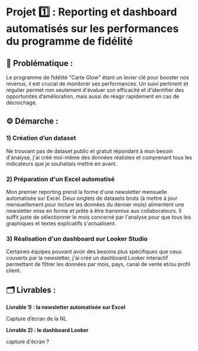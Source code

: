 # Projet 1️⃣ : Reporting et dashboard automatisés sur les performances du programme de fidélité

## 🧩 Problématique :

Le programme de fidélité "Carte Glow" étant un levier clé pour booster nos revenus, il est crucial de monitorer ses performances. Un suivi pertinent et régulier permet non seulement d'évaluer son efficacité et d’identifier des opportunités d’amélioration, mais aussi de réagir rapidement en cas de décrochage.


## ⚙️ Démarche :

### 1) Création d’un dataset

Ne trouvant pas de dataset public et gratuit répondant à mon besoin d'analyse, j'ai créé moi-même des données réalistes et comprenant tous les indicateurs que je souhaitais mettre en avant.

### 2) Préparation d'un Excel automatisé

Mon premier reporting prend la forme d'une newsletter mensuelle automatisée sur Excel.
Deux onglets de datasets bruts (à mettre à jour mensuellement pour inclure les données du dernier mois) alimentent une newsletter mise en forme et prête à être transmise aux collaborateurs. Il suffit juste de sélectionner le mois concerné par l'analyse pour que tous les graphiques et textes explicatifs s'actualisent.

### 3) Réalisation d'un dashboard sur Looker Studio

Certaines équipes pouvant avoir des besoins plus spécifiques que ceux couverts par la newsletter, j'ai créé un dashboard Looker interactif permettant de filtrer les données par mois, pays, canal de vente et/ou profil client.

## 🗂️ Livrables :

**Livrable 1) : la newsletter automatisée sur Excel**

Capture d’écran de la NL

**Livrable 2) : le dashboard Looker**

capture d'écran ?
